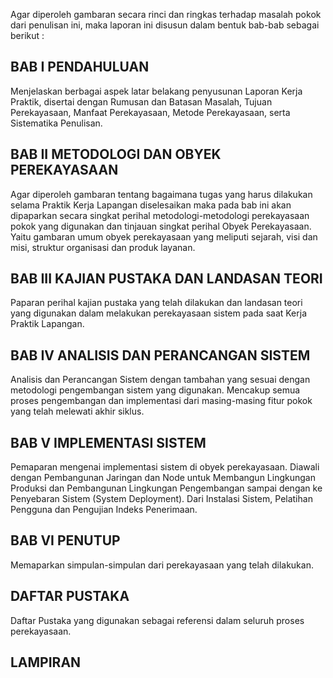 Agar diperoleh gambaran secara rinci dan ringkas terhadap masalah pokok dari penulisan ini, maka laporan ini disusun dalam bentuk bab-bab sebagai berikut :

## BAB I PENDAHULUAN

Menjelaskan berbagai aspek latar belakang penyusunan Laporan Kerja Praktik, disertai dengan Rumusan dan Batasan Masalah, Tujuan Perekayasaan, Manfaat Perekayasaan, Metode Perekayasaan, serta Sistematika Penulisan.

## BAB II METODOLOGI DAN OBYEK PEREKAYASAAN

Agar diperoleh gambaran tentang bagaimana tugas yang harus dilakukan selama Praktik Kerja Lapangan diselesaikan maka pada bab ini akan dipaparkan secara singkat perihal metodologi-metodologi perekayasaan pokok yang digunakan dan tinjauan singkat perihal Obyek Perekayasaan. Yaitu gambaran umum obyek perekayasaan yang meliputi sejarah, visi dan misi, struktur organisasi dan produk layanan. 

## BAB III KAJIAN PUSTAKA DAN LANDASAN TEORI

Paparan perihal kajian pustaka yang telah dilakukan dan landasan teori yang digunakan dalam melakukan perekayasaan sistem pada saat Kerja Praktik Lapangan.

## BAB IV ANALISIS DAN PERANCANGAN SISTEM

Analisis dan Perancangan Sistem dengan tambahan yang sesuai dengan metodologi pengembangan sistem yang digunakan. Mencakup semua proses pengembangan dan implementasi dari masing-masing fitur pokok yang telah melewati akhir siklus.

## BAB V IMPLEMENTASI SISTEM 

Pemaparan mengenai implementasi sistem di obyek perekayasaan. Diawali dengan Pembangunan Jaringan dan Node untuk Membangun Lingkungan Produksi dan Pembangunan Lingkungan Pengembangan sampai dengan ke Penyebaran Sistem (System Deployment). Dari Instalasi Sistem, Pelatihan Pengguna dan Pengujian Indeks Penerimaan.

## BAB VI PENUTUP 	

Memaparkan simpulan-simpulan dari perekayasaan yang telah dilakukan. 

## DAFTAR PUSTAKA

Daftar Pustaka yang digunakan sebagai referensi dalam seluruh proses perekayasaan.

## LAMPIRAN

